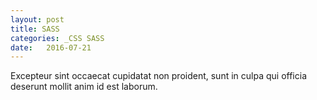 ```yaml
---
layout: post
title: SASS
categories: _CSS SASS 
date:   2016-07-21
---
```


 Excepteur sint occaecat cupidatat non proident, sunt in culpa qui officia deserunt mollit anim id est laborum.
